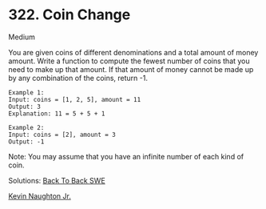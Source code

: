 # 322. Coin Change
Medium

You are given coins of different denominations and a total amount of money amount. Write a function to compute the fewest number of coins that you need to make up that amount. If that amount of money cannot be made up by any combination of the coins, return -1.

```
Example 1:
Input: coins = [1, 2, 5], amount = 11
Output: 3 
Explanation: 11 = 5 + 5 + 1

Example 2:
Input: coins = [2], amount = 3
Output: -1
```

Note:
You may assume that you have an infinite number of each kind of coin.

Solutions:
[Back To Back SWE](https://www.youtube.com/watch?v=jgiZlGzXMBw)

[Kevin Naughton Jr.](https://www.youtube.com/watch?v=1R0_7HqNaW0)